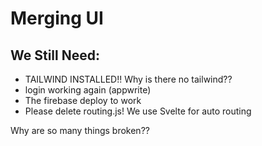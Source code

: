 # Merging UI

## We Still Need:

- TAILWIND INSTALLED!! Why is there no tailwind??
- login working again (appwrite)
- The firebase deploy to work
- Please delete routing.js! We use Svelte for auto routing

Why are so many things broken??
